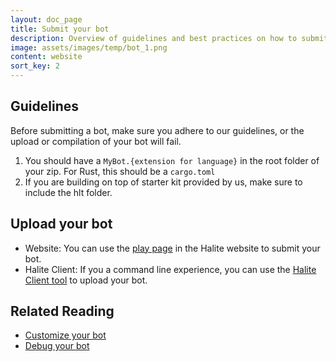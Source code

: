 ```yaml
---
layout: doc_page
title: Submit your bot
description: Overview of guidelines and best practices on how to submit bots
image: assets/images/temp/bot_1.png
content: website
sort_key: 2
---
```


## Guidelines

Before submitting a bot, make sure you adhere to our guidelines, or the upload or compilation of your bot will fail.

1. You should have a `MyBot.{extension for language}` in the root folder of your zip. For Rust, this should be a `cargo.toml`
2. If you are building on top of starter kit provided by us, make sure to include the hlt folder.

## Upload your bot

* Website: You can use the [play page](/play-programming-challenge) in the Halite website to submit your bot.
* Halite Client: If you a command line experience, you can use the [Halite Client tool](/learn-programming-challenge//halite-cli-and-tools/halite-client-tools) to upload your bot.

## Related Reading
 
 * [Customize your bot](customize-bot)
 * [Debug your bot](debug-bot)
